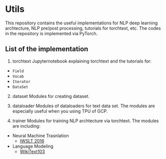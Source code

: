 # Utils

This repository contains the useful implementations for NLP deep learning archtecture, NLP pre/post processing, tutorials for torchtext, etc. The codes in the repository is implemented via PyTorch.

## List of the implementation

1. torchtext
Jupyternotebook explaining torchtext and the tutorials for:
- `Field`
- `Vocab`
- `Iterator`
- `DataSet`

2. dataset
Modules for creating dataset.

3. dataloader
Modules of dataloaders for text data set. The modules are especially useful when you using TPU of GCP.

4. trainer
Modules for training NLP archtecture via torchtext. The modules are including:
- Neural Machine Trasnlation
    - [IWSLT 2016](https://sites.google.com/site/iwsltevaluation2016/)
- Language Modeling
    - [WikiText103](https://blog.einstein.ai/the-wikitext-long-term-dependency-language-modeling-dataset/#published-results-wikitext-103)